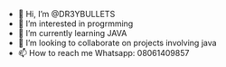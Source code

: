 - 👋 Hi, I’m @DR3YBULLETS
- 👀 I’m interested in progrmming
- 🌱 I’m currently learning JAVA
- 💞️ I’m looking to collaborate on projects involving java
- 📫 How to reach me Whatsapp: 08061409857

<!---
DR3YBULLETS/DR3YBULLETS is a ✨ special ✨ repository because its `README.md` (this file) appears on your GitHub profile.
You can click the Preview link to take a look at your changes.
--->
